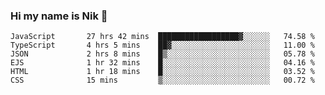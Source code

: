 ### Hi my name is Nik 👋

<!--
**NikDoe/NikDoe** is a ✨ _special_ ✨ repository because its `README.md` (this file) appears on your GitHub profile.

Here are some ideas to get you started:

- 🔭 I’m currently working on ...
- 🌱 I’m currently learning ...
- 👯 I’m looking to collaborate on ...
- 🤔 I’m looking for help with ...
- 💬 Ask me about ...
- 📫 How to reach me: ...
- 😄 Pronouns: ...
- ⚡ Fun fact: ...
-->

<!--START_SECTION:waka-->

```text
JavaScript       27 hrs 42 mins  ██████████████████▓░░░░░░   74.58 %
TypeScript       4 hrs 5 mins    ██▓░░░░░░░░░░░░░░░░░░░░░░   11.00 %
JSON             2 hrs 8 mins    █▒░░░░░░░░░░░░░░░░░░░░░░░   05.78 %
EJS              1 hr 32 mins    █░░░░░░░░░░░░░░░░░░░░░░░░   04.16 %
HTML             1 hr 18 mins    █░░░░░░░░░░░░░░░░░░░░░░░░   03.52 %
CSS              15 mins         ▒░░░░░░░░░░░░░░░░░░░░░░░░   00.72 %
```

<!--END_SECTION:waka-->
